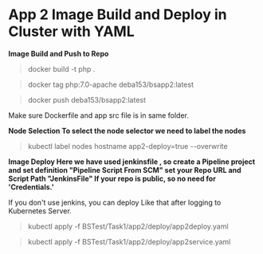 # App 2 Image Build and Deploy in Cluster with YAML

**Image Build and Push to Repo**
>docker build -t php .

>docker tag php:7.0-apache deba153/bsapp2:latest

>docker push deba153/bsapp2:latest

Make sure Dockerfile and app src file is in same folder.

**Node Selection
To select the node selector we need to label the nodes**

>kubectl label nodes hostname app2-deploy=true --overwrite

**Image Deploy
Here we have used jenkinsfile , so create a Pipeline project and set definition "Pipeline Script From SCM"
set your Repo URL and Script Path "JenkinsFile"
If your repo is public, so no need for 'Credentials.'**

If you don't use jenkins, you can deploy Like that after logging to Kubernetes Server.

>kubectl apply -f BSTest/Task1/app2/deploy/app2deploy.yaml

>kubectl apply -f BSTest/Task1/app2/deploy/app2service.yaml



